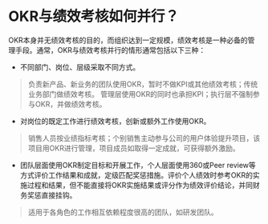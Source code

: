 # OKR与绩效考核如何并行？

OKR本身并无绩效考核的目的，而组织达到一定规模，绩效考核是一种必备的管理手段。通常，OKR与绩效考核并行的情形通常包括以下三种：

- 不同部门、岗位、层级采取不同方式。
 > 负责新产品、新业务的团队使用OKR，暂时不做KPI或其他绩效考核；传统业务部门做绩效考核。
 管理层使用OKR的同时也承担KPI；执行层不强制参与OKR，并做绩效考核。

- 对岗位的既定工作进行绩效考核，创新或额外工作使用OKR。
 > 销售人员按业绩指标考核；个别销售主动参与公司的用户体验提升项目，该项目用OKR进行管理，项目成员如取得一定成就，可获得额外激励。

- 团队层面使用OKR制定目标和开展工作，个人层面使用360或Peer review等方式评价工作结果和成就，定级匹配奖惩措施。评价个人绩效时参考OKR的实施过程和结果，但不能直接将OKR实施结果或评分作为绩效评价结论，并同财务奖惩直接挂钩。
> 适用于各角色的工作相互依赖程度很高的团队，如研发团队。